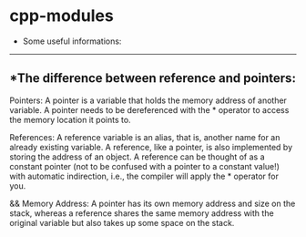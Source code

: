 # cpp-modules


+ Some useful informations:
----------------------------

*The difference between reference and pointers:
------------------------------

Pointers: A pointer is a variable that holds the memory address of another variable. A pointer needs to be dereferenced with the * operator to access the memory location it points to. 

References: A reference variable is an alias, that is, another name for an already existing variable. A reference, like a pointer, is also implemented by storing the address of an object. 
A reference can be thought of as a constant pointer (not to be confused with a pointer to a constant value!) with automatic indirection, i.e., the compiler will apply the * operator for you. 


&& Memory Address: A pointer has its own memory address and size on the stack, whereas a reference shares the same memory address with the original variable but also takes up some space on the stack.
